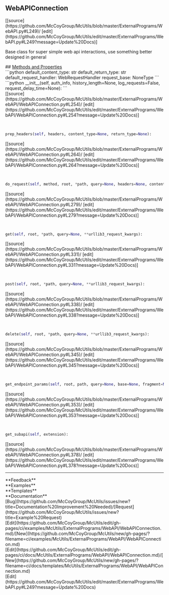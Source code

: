 ## <a id="McUtils.ExternalPrograms.WebAPI.WebAPIConnection">WebAPIConnection</a> 

<div class="docs-source-link" markdown="1">
[[source](https://github.com/McCoyGroup/McUtils/blob/master/ExternalPrograms/WebAPI.py#L249)/
[edit](https://github.com/McCoyGroup/McUtils/edit/master/ExternalPrograms/WebAPI.py#L249?message=Update%20Docs)]
</div>

Base class for super simple web api interactions, use something better designed in general







<div class="collapsible-section">
 <div class="collapsible-section collapsible-section-header" markdown="1">
## <a class="collapse-link" data-toggle="collapse" href="#methods" markdown="1"> Methods and Properties</a> <a class="float-right" data-toggle="collapse" href="#methods"><i class="fa fa-chevron-down"></i></a>
 </div>
 <div class="collapsible-section collapsible-section-body collapse show" id="methods" markdown="1">
 ```python
default_content_type: str
default_return_type: str
default_request_handler: WebRequestHandler
request_base: NoneType
```
<a id="McUtils.ExternalPrograms.WebAPI.WebAPIConnection.__init__" class="docs-object-method">&nbsp;</a> 
```python
__init__(self, auth_info, history_length=None, log_requests=False, request_delay_time=None): 
```
<div class="docs-source-link" markdown="1">
[[source](https://github.com/McCoyGroup/McUtils/blob/master/ExternalPrograms/WebAPI/WebAPIConnection.py#L254)/
[edit](https://github.com/McCoyGroup/McUtils/edit/master/ExternalPrograms/WebAPI/WebAPIConnection.py#L254?message=Update%20Docs)]
</div>


<a id="McUtils.ExternalPrograms.WebAPI.WebAPIConnection.prep_headers" class="docs-object-method">&nbsp;</a> 
```python
prep_headers(self, headers, content_type=None, return_type=None): 
```
<div class="docs-source-link" markdown="1">
[[source](https://github.com/McCoyGroup/McUtils/blob/master/ExternalPrograms/WebAPI/WebAPIConnection.py#L264)/
[edit](https://github.com/McCoyGroup/McUtils/edit/master/ExternalPrograms/WebAPI/WebAPIConnection.py#L264?message=Update%20Docs)]
</div>


<a id="McUtils.ExternalPrograms.WebAPI.WebAPIConnection.do_request" class="docs-object-method">&nbsp;</a> 
```python
do_request(self, method, root, *path, query=None, headers=None, content_type=None, return_type=None, handler=None, delay_time=None, json=None, data=None, **urllib3_request_kwargs): 
```
<div class="docs-source-link" markdown="1">
[[source](https://github.com/McCoyGroup/McUtils/blob/master/ExternalPrograms/WebAPI/WebAPIConnection.py#L279)/
[edit](https://github.com/McCoyGroup/McUtils/edit/master/ExternalPrograms/WebAPI/WebAPIConnection.py#L279?message=Update%20Docs)]
</div>


<a id="McUtils.ExternalPrograms.WebAPI.WebAPIConnection.get" class="docs-object-method">&nbsp;</a> 
```python
get(self, root, *path, query=None, **urllib3_request_kwargs): 
```
<div class="docs-source-link" markdown="1">
[[source](https://github.com/McCoyGroup/McUtils/blob/master/ExternalPrograms/WebAPI/WebAPIConnection.py#L331)/
[edit](https://github.com/McCoyGroup/McUtils/edit/master/ExternalPrograms/WebAPI/WebAPIConnection.py#L331?message=Update%20Docs)]
</div>


<a id="McUtils.ExternalPrograms.WebAPI.WebAPIConnection.post" class="docs-object-method">&nbsp;</a> 
```python
post(self, root, *path, query=None, **urllib3_request_kwargs): 
```
<div class="docs-source-link" markdown="1">
[[source](https://github.com/McCoyGroup/McUtils/blob/master/ExternalPrograms/WebAPI/WebAPIConnection.py#L338)/
[edit](https://github.com/McCoyGroup/McUtils/edit/master/ExternalPrograms/WebAPI/WebAPIConnection.py#L338?message=Update%20Docs)]
</div>


<a id="McUtils.ExternalPrograms.WebAPI.WebAPIConnection.delete" class="docs-object-method">&nbsp;</a> 
```python
delete(self, root, *path, query=None, **urllib3_request_kwargs): 
```
<div class="docs-source-link" markdown="1">
[[source](https://github.com/McCoyGroup/McUtils/blob/master/ExternalPrograms/WebAPI/WebAPIConnection.py#L345)/
[edit](https://github.com/McCoyGroup/McUtils/edit/master/ExternalPrograms/WebAPI/WebAPIConnection.py#L345?message=Update%20Docs)]
</div>


<a id="McUtils.ExternalPrograms.WebAPI.WebAPIConnection.get_endpoint_params" class="docs-object-method">&nbsp;</a> 
```python
get_endpoint_params(self, root, path, query=None, base=None, fragment=None): 
```
<div class="docs-source-link" markdown="1">
[[source](https://github.com/McCoyGroup/McUtils/blob/master/ExternalPrograms/WebAPI/WebAPIConnection.py#L353)/
[edit](https://github.com/McCoyGroup/McUtils/edit/master/ExternalPrograms/WebAPI/WebAPIConnection.py#L353?message=Update%20Docs)]
</div>


<a id="McUtils.ExternalPrograms.WebAPI.WebAPIConnection.get_subapi" class="docs-object-method">&nbsp;</a> 
```python
get_subapi(self, extension): 
```
<div class="docs-source-link" markdown="1">
[[source](https://github.com/McCoyGroup/McUtils/blob/master/ExternalPrograms/WebAPI/WebAPIConnection.py#L378)/
[edit](https://github.com/McCoyGroup/McUtils/edit/master/ExternalPrograms/WebAPI/WebAPIConnection.py#L378?message=Update%20Docs)]
</div>
 </div>
</div>












---


<div markdown="1" class="text-secondary">
<div class="container">
  <div class="row">
   <div class="col" markdown="1">
**Feedback**   
</div>
   <div class="col" markdown="1">
**Examples**   
</div>
   <div class="col" markdown="1">
**Templates**   
</div>
   <div class="col" markdown="1">
**Documentation**   
</div>
   <div class="col" markdown="1">
   
</div>
   <div class="col" markdown="1">
   
</div>
   <div class="col" markdown="1">
   
</div>
</div>
  <div class="row">
   <div class="col" markdown="1">
[Bug](https://github.com/McCoyGroup/McUtils/issues/new?title=Documentation%20Improvement%20Needed)/[Request](https://github.com/McCoyGroup/McUtils/issues/new?title=Example%20Request)   
</div>
   <div class="col" markdown="1">
[Edit](https://github.com/McCoyGroup/McUtils/edit/gh-pages/ci/examples/McUtils/ExternalPrograms/WebAPI/WebAPIConnection.md)/[New](https://github.com/McCoyGroup/McUtils/new/gh-pages/?filename=ci/examples/McUtils/ExternalPrograms/WebAPI/WebAPIConnection.md)   
</div>
   <div class="col" markdown="1">
[Edit](https://github.com/McCoyGroup/McUtils/edit/gh-pages/ci/docs/McUtils/ExternalPrograms/WebAPI/WebAPIConnection.md)/[New](https://github.com/McCoyGroup/McUtils/new/gh-pages/?filename=ci/docs/templates/McUtils/ExternalPrograms/WebAPI/WebAPIConnection.md)   
</div>
   <div class="col" markdown="1">
[Edit](https://github.com/McCoyGroup/McUtils/edit/master/ExternalPrograms/WebAPI.py#L249?message=Update%20Docs)   
</div>
   <div class="col" markdown="1">
   
</div>
   <div class="col" markdown="1">
   
</div>
   <div class="col" markdown="1">
   
</div>
</div>
</div>
</div>
